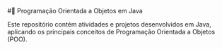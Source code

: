 #📘 Programação Orientada a Objetos em Java

Este repositório contém atividades e projetos desenvolvidos em Java, aplicando os principais conceitos de Programação Orientada a Objetos (POO).
